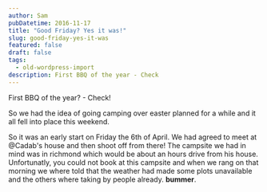 ```yaml
---
author: Sam
pubDatetime: 2016-11-17
title: "Good Friday? Yes it was!"
slug: good-friday-yes-it-was
featured: false
draft: false
tags:
  - old-wordpress-import
description: First BBQ of the year - Check
---
```


First BBQ of the year? - Check!

So we had the idea of going camping over easter planned for a while and it all fell into place this weekend.

So it was an early start on Friday the 6th of April. We had agreed to meet at @Cadab's house and then shoot off from there! The campsite we had in mind was in richmond which would be about an hours drive from his house. Unfortunatly, you could not book at this campsite and when we rang on that morning we where told that the weather had made some plots unavailable and the others where taking by people already. **bummer**.